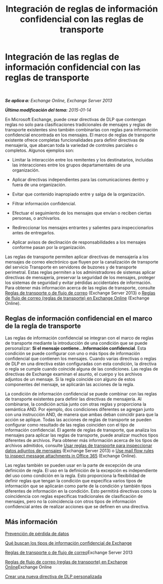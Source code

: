 ﻿---
title: 'Integración de reglas de información confidencial con las reglas de transporte'
TOCTitle: Integración de las reglas de información confidencial con las reglas de transporte
ms:assetid: feb014a7-89dd-4f2d-a06d-52806ce435d4
ms:mtpsurl: https://technet.microsoft.com/es-es/library/JJ150583(v=EXCHG.150)
ms:contentKeyID: 48267739
ms.date: 04/23/2018
mtps_version: v=EXCHG.150
ms.translationtype: HT
---

# Integración de las reglas de información confidencial con las reglas de transporte

 

_**Se aplica a:** Exchange Online, Exchange Server 2013_

_**Última modificación del tema:** 2015-01-14_

En Microsoft Exchange, puede crear directivas de DLP que contengan reglas no solo para clasificaciones tradicionales de mensajes y reglas de transporte existentes sino también combinarlas con reglas para información confidencial encontrada en los mensajes. El marco de reglas de transporte existente ofrece completas funcionalidades para definir directivas de mensajería, que abarcan toda la variedad de controles parciales o completos. Algunos ejemplos son:

  - Limitar la interacción entre los remitentes y los destinatarios, incluidas las interacciones entre los grupos departamentales de una organización.

  - Aplicar directivas independientes para las comunicaciones dentro y fuera de una organización.

  - Evitar que contenido inapropiado entre y salga de la organización.

  - Filtrar información confidencial.

  - Efectuar el seguimiento de los mensajes que envían o reciben ciertas personas, o archivarlos.

  - Redireccionar los mensajes entrantes y salientes para inspeccionarlos antes de entregarlos.

  - Aplicar avisos de declinación de responsabilidades a los mensajes conforme pasan por la organización.

Las reglas de transporte permiten aplicar directivas de mensajería a los mensajes de correo electrónico que fluyen por la canalización de transporte del servicio Transporte en servidores de buzones y de transporte perimetral. Estas reglas permiten a los administradores de sistemas aplicar directivas de mensajería, preservar la seguridad de los mensajes, proteger los sistemas de seguridad y evitar pérdidas accidentales de información. Para obtener más información acerca de las reglas de transporte, consulte [Reglas de transporte o de flujo de correo](mail-flow-rules-transport-rules-in-exchange-2013-exchange-2013-help.md) (Exchange Server 2013) o [Reglas de flujo de correo (reglas de transporte) en Exchange Online](https://technet.microsoft.com/es-es/library/jj919238\(v=exchg.150\)) (Exchange Online).

## Reglas de información confidencial en el marco de la regla de transporte

Las reglas de información confidencial se integran con el marco de reglas de transporte mediante la introducción de una condición que se puede personalizar: **Si el mensaje contiene...Información confidencial**. Esta condición se puede configurar con uno o más tipos de información confidencial que contienen los mensajes. Cuando varias directivas o reglas de DLP en una directiva están configuradas con esta condición, la directiva o regla se cumple cuando coincide alguna de las condiciones. Las reglas de directivas de Exchange examinan el asunto, el cuerpo y los archivos adjuntos de un mensaje. Si la regla coincide con alguno de estos componentes del mensaje, se aplicarán las acciones de la regla.

La condición de información confidencial se puede combinar con las reglas de transporte existentes para definir las directivas de mensajería. Al combinarse, la condición actúa junto con otras reglas y proporciona la semántica AND. Por ejemplo, dos condiciones diferentes se agregan junto con una instrucción AND, de manera que ambas deban coincidir para que la acción se aplique. Todas las acciones de reglas de transporte se pueden configurar como resultado de las reglas coinciden con el tipo de información confidencial. El agente de reglas de transporte, que analiza los mensajes para aplicar las reglas de transporte, puede analizar muchos tipos diferentes de archivos. Para obtener más información acerca de los tipos de archivos admitidos, consulte [Usar reglas de transporte para inspeccionar datos adjuntos de mensajes](use-transport-rules-to-inspect-message-attachments-exchange-2013-help.md) (Exchange Server 2013) o [Use mail flow rules to inspect message attachments in Office 365](https://technet.microsoft.com/es-es/library/jj919236\(v=exchg.150\)) (Exchange Online).

Las reglas también se pueden usar en la parte de excepción de una definición de regla. El uso en la definición de la excepción es independiente del uso como condición en la regla. Esto proporciona la flexibilidad de definir reglas que tengan la condición que especifica varios tipos de información que se aplicarán como parte de la condición y también tipos diferentes de información en la condición. Esto permitirá directivas como la coincidencia con reglas específicas tradicionales de clasificación de mensajes, pero no la coincidencia con otros tipos de información confidencial antes de realizar acciones que se definen en una directiva.

## Más información

[Prevención de pérdida de datos](technical-overview-of-dlp-data-loss-prevention-in-exchange.md)

[Qué buscan los tipos de información confidencial de Exchange](what-the-sensitive-information-types-in-exchange-look-for-exchange-online-help.md)

[Reglas de transporte o de flujo de correo](mail-flow-rules-transport-rules-in-exchange-2013-exchange-2013-help.md)Exchange Server 2013

[Reglas de flujo de correo (reglas de transporte) en Exchange Online](https://technet.microsoft.com/es-es/library/jj919238\(v=exchg.150\))Exchange Online

[Crear una nueva directiva de DLP personalizada](create-a-custom-dlp-policy-exchange-2013-help.md)

